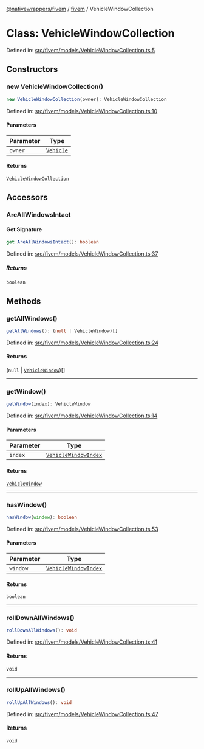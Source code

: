 [@nativewrappers/fivem](../../README.md) / [fivem](../README.md) / VehicleWindowCollection

# Class: VehicleWindowCollection

Defined in: [src/fivem/models/VehicleWindowCollection.ts:5](https://github.com/nativewrappers/nativewrappers/blob/b77be96b90a0116f980e0511bdd4877df779df2d/src/fivem/models/VehicleWindowCollection.ts#L5)

## Constructors

### new VehicleWindowCollection()

```ts
new VehicleWindowCollection(owner): VehicleWindowCollection
```

Defined in: [src/fivem/models/VehicleWindowCollection.ts:10](https://github.com/nativewrappers/nativewrappers/blob/b77be96b90a0116f980e0511bdd4877df779df2d/src/fivem/models/VehicleWindowCollection.ts#L10)

#### Parameters

| Parameter | Type |
| ------ | ------ |
| `owner` | [`Vehicle`](Vehicle.md) |

#### Returns

[`VehicleWindowCollection`](VehicleWindowCollection.md)

## Accessors

### AreAllWindowsIntact

#### Get Signature

```ts
get AreAllWindowsIntact(): boolean
```

Defined in: [src/fivem/models/VehicleWindowCollection.ts:37](https://github.com/nativewrappers/nativewrappers/blob/b77be96b90a0116f980e0511bdd4877df779df2d/src/fivem/models/VehicleWindowCollection.ts#L37)

##### Returns

`boolean`

## Methods

### getAllWindows()

```ts
getAllWindows(): (null | VehicleWindow)[]
```

Defined in: [src/fivem/models/VehicleWindowCollection.ts:24](https://github.com/nativewrappers/nativewrappers/blob/b77be96b90a0116f980e0511bdd4877df779df2d/src/fivem/models/VehicleWindowCollection.ts#L24)

#### Returns

(`null` \| [`VehicleWindow`](VehicleWindow.md))[]

***

### getWindow()

```ts
getWindow(index): VehicleWindow
```

Defined in: [src/fivem/models/VehicleWindowCollection.ts:14](https://github.com/nativewrappers/nativewrappers/blob/b77be96b90a0116f980e0511bdd4877df779df2d/src/fivem/models/VehicleWindowCollection.ts#L14)

#### Parameters

| Parameter | Type |
| ------ | ------ |
| `index` | [`VehicleWindowIndex`](../enumerations/VehicleWindowIndex.md) |

#### Returns

[`VehicleWindow`](VehicleWindow.md)

***

### hasWindow()

```ts
hasWindow(window): boolean
```

Defined in: [src/fivem/models/VehicleWindowCollection.ts:53](https://github.com/nativewrappers/nativewrappers/blob/b77be96b90a0116f980e0511bdd4877df779df2d/src/fivem/models/VehicleWindowCollection.ts#L53)

#### Parameters

| Parameter | Type |
| ------ | ------ |
| `window` | [`VehicleWindowIndex`](../enumerations/VehicleWindowIndex.md) |

#### Returns

`boolean`

***

### rollDownAllWindows()

```ts
rollDownAllWindows(): void
```

Defined in: [src/fivem/models/VehicleWindowCollection.ts:41](https://github.com/nativewrappers/nativewrappers/blob/b77be96b90a0116f980e0511bdd4877df779df2d/src/fivem/models/VehicleWindowCollection.ts#L41)

#### Returns

`void`

***

### rollUpAllWindows()

```ts
rollUpAllWindows(): void
```

Defined in: [src/fivem/models/VehicleWindowCollection.ts:47](https://github.com/nativewrappers/nativewrappers/blob/b77be96b90a0116f980e0511bdd4877df779df2d/src/fivem/models/VehicleWindowCollection.ts#L47)

#### Returns

`void`
